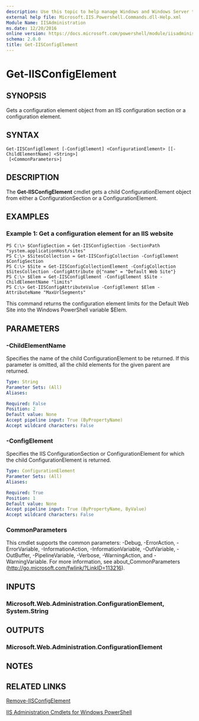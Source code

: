 ```yaml
---
description: Use this topic to help manage Windows and Windows Server technologies with Windows PowerShell.
external help file: Microsoft.IIS.Powershell.Commands.dll-Help.xml
Module Name: IISAdministration
ms.date: 12/20/2016
online version: https://docs.microsoft.com/powershell/module/iisadministration/get-iisconfigelement?view=windowsserver2019-ps&wt.mc_id=ps-gethelp
schema: 2.0.0
title: Get-IISConfigElement
---
```


# Get-IISConfigElement

## SYNOPSIS
Gets a configuration element object from an IIS configuration section or a configuration element.

## SYNTAX

```
Get-IISConfigElement [-ConfigElement] <ConfigurationElement> [[-ChildElementName] <String>]
 [<CommonParameters>]
```

## DESCRIPTION
The **Get-IISConfigElement** cmdlet gets a child ConfigurationElement object from either a ConfigurationSection or a ConfigurationElement.

## EXAMPLES

### Example 1: Get a configuration element for an IIS website
```
PS C:\> $ConfigSection = Get-IISConfigSection -SectionPath "system.applicationHost/sites"
PS C:\> $SitesCollection = Get-IISConfigCollection -ConfigElement $ConfigSection
PS C:\> $Site = Get-IISConfigCollectionElement -ConfigCollection $SitesCollection -ConfigAttribute @{"name" = "Default Web Site"}
PS C:\> $Elem = Get-IISConfigElement -ConfigElement $Site -ChildElementName "limits"
PS C:\> Get-IISConfigAttributeValue -ConfigElement $Elem -AttributeName "MaxUrlSegments"
```

This command returns the configuration element limits for the Default Web Site into the Windows PowerShell variable $Elem.

## PARAMETERS

### -ChildElementName
Specifies the name of the child ConfigurationElement to be returned.
If this parameter is omitted, all the child elements for the given parent are returned.

```yaml
Type: String
Parameter Sets: (All)
Aliases: 

Required: False
Position: 2
Default value: None
Accept pipeline input: True (ByPropertyName)
Accept wildcard characters: False
```

### -ConfigElement
Specifies the IIS ConfigurationSection or ConfigurationElement for which the child ConfigurationElement is returned.

```yaml
Type: ConfigurationElement
Parameter Sets: (All)
Aliases: 

Required: True
Position: 1
Default value: None
Accept pipeline input: True (ByPropertyName, ByValue)
Accept wildcard characters: False
```

### CommonParameters
This cmdlet supports the common parameters: -Debug, -ErrorAction, -ErrorVariable, -InformationAction, -InformationVariable, -OutVariable, -OutBuffer, -PipelineVariable, -Verbose, -WarningAction, and -WarningVariable. For more information, see about_CommonParameters (http://go.microsoft.com/fwlink/?LinkID=113216).

## INPUTS

### Microsoft.Web.Administration.ConfigurationElement, System.String

## OUTPUTS

### Microsoft.Web.Administration.ConfigurationElement

## NOTES

## RELATED LINKS

[Remove-IISConfigElement](./Remove-IISConfigElement.md)

[IIS Administration Cmdlets for Windows PowerShell](./iisadministration.md)

